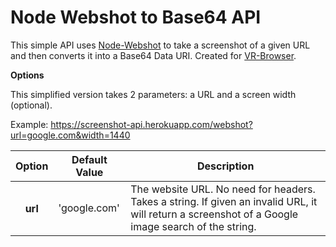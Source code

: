 Node Webshot to Base64 API
==========================

This simple API uses [Node-Webshot](https://github.com/brenden/node-webshot) to take a screenshot of a given URL and then converts it into a Base64 Data URI. Created for [VR-Browser](https://github.com/yeemachine/vr-browser).

**Options**

This simplified version takes 2 parameters: a URL and a screen width (optional).

Example: https://screenshot-api.herokuapp.com/webshot?url=google.com&width=1440

<table>
  <thead>
    <tr>
      <th>Option</th>
      <th>Default Value</th>
      <th>Description</th>
    </tr>
  </thead>
  <tbody>
   <tr>
      <th>url</th>
      <td>
'google.com'
      </td>
      <td>The website URL. No need for headers. Takes a string. If given an invalid URL, it will return a screenshot of a Google image search of the string.</td>
    </tr>
    

  
  </tbody>
  
</table>


